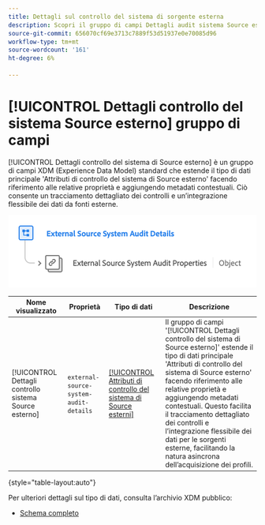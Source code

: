 ```yaml
---
title: Dettagli sul controllo del sistema di sorgente esterna
description: Scopri il gruppo di campi Dettagli audit sistema Source esterno Experience Data Model (XDM).
source-git-commit: 656070cf69e3713c7889f53d51937e0e70085d96
workflow-type: tm+mt
source-wordcount: '161'
ht-degree: 6%

---
```


# [!UICONTROL Dettagli controllo del sistema Source esterno] gruppo di campi

[!UICONTROL Dettagli controllo del sistema di Source esterno] è un gruppo di campi XDM (Experience Data Model) standard che estende il tipo di dati principale &#39;Attributi di controllo del sistema di Source esterno&#39; facendo riferimento alle relative proprietà e aggiungendo metadati contestuali. Ciò consente un tracciamento dettagliato dei controlli e un’integrazione flessibile dei dati da fonti esterne.

![Diagramma di schema del gruppo di campi Dettagli controllo sistema di Source esterno.](../../images/field-groups/shared/external-source-system-audit-details.png)

| Nome visualizzato | Proprietà | Tipo di dati | Descrizione |
| -------------------------------------------------| ---------------------------------------- | --------- | --- |
| [!UICONTROL Dettagli controllo sistema Source esterno] | `external-source-system-audit-details` | [[!UICONTROL Attributi di controllo del sistema di Source esterni]](../../data-types/external-source-system-audit-attributes.md) | Il gruppo di campi &#39;[!UICONTROL Dettagli controllo del sistema di Source esterno]&#39; estende il tipo di dati principale &#39;Attributi di controllo del sistema di Source esterno&#39; facendo riferimento alle relative proprietà e aggiungendo metadati contestuali. Questo facilita il tracciamento dettagliato dei controlli e l’integrazione flessibile dei dati per le sorgenti esterne, facilitando la natura asincrona dell’acquisizione dei profili. |

{style="table-layout:auto"}

Per ulteriori dettagli sul tipo di dati, consulta l’archivio XDM pubblico:

* [Schema completo](https://github.com/adobe/xdm/blob/master/docs/reference/fieldgroups/shared/external-source-system-audit-details.schema.json)